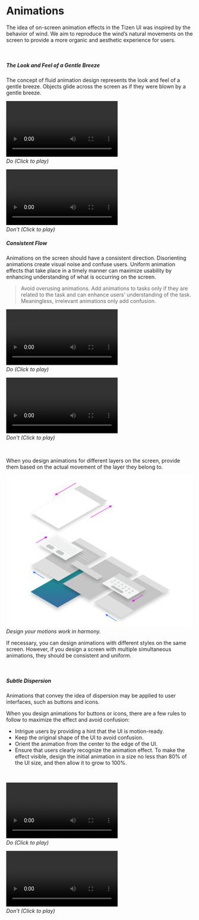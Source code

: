 # Animations

The idea of on-screen animation effects in the Tizen UI was inspired by the behavior of wind. We aim to reproduce the wind’s natural movements on the screen to provide a more organic and aesthetic experience for users.

 

##### The Look and Feel of a Gentle Breeze

The concept of fluid animation design represents the look and feel of a gentle breeze. Objects glide across the screen as if they were blown by a gentle breeze.

![play-on-click](media/animations_doencoded.webm)   
*Do (Click to play)*

![play-on-click](media/animations_donsencoded.webm)   
*Don't (Click to play)*



##### Consistent Flow

Animations on the screen should have a consistent direction. Disorienting animations create visual noise and confuse users. Uniform animation effects that take place in a timely manner can maximize usability by enhancing understanding of what is occurring on the screen.



> Avoid overusing animations. Add animations to tasks only if they are related to the task and can enhance users’ understanding of the task. Meaningless, irrelevant animations only add confusion.

![play-on-click](media/documentation/2.5_c_1.webm)   
*Do (Click to play)*

![play-on-click](media/2.5_d_1.webm)   
*Don't (Click to play)*


 

When you design animations for different layers on the screen, provide them based on the actual movement of the layer they belong to.



![Design your motions work in harmony.](media/2.5_e_.png)  
*Design your motions work in harmony.*



If necessary, you can design animations with different styles on the same screen. However, if you design a screen with multiple simultaneous animations, they should be consistent and uniform.

 

##### Subtle Dispersion

Animations that convey the idea of dispersion may be applied to user interfaces, such as buttons and icons.

When you design animations for buttons or icons, there are a few rules to follow to maximize the effect and avoid confusion:

-   Intrigue users by providing a hint that the UI is motion-ready.
-   Keep the original shape of the UI to avoid confusion.
-   Orient the animation from the center to the edge of the UI.
-   Ensure that users clearly recognize the animation effect. To make the effect visible, design the initial animation in a size no less than 80% of the UI size, and then allow it to grow to 100%.

 


![play-on-click](media/2.5_h_1.webm)   
*Do (Click to play)*

![play-on-click](media/2.5_i_1.webm)   
*Don't (Click to play)*
